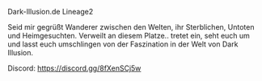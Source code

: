 Dark-Illusion.de
Lineage2

Seid mir gegrüßt Wanderer zwischen den Welten, ihr Sterblichen, Untoten und Heimgesuchten. Verweilt an diesem Platze.. tretet ein, seht euch um und lasst euch umschlingen von der Faszination in der Welt von Dark Illusion.

Discord:
https://discord.gg/8fXenSCj5w